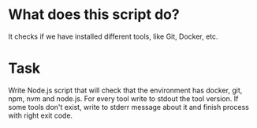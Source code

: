 # What does this script do?

It checks if we have installed different tools, like Git, Docker, etc.



# Task

Write Node.js script that will check that the environment has docker, git, npm, nvm and node.js. For every tool write to stdout the tool version. If some tools don't exist, write to stderr message about it and finish process with right exit code.